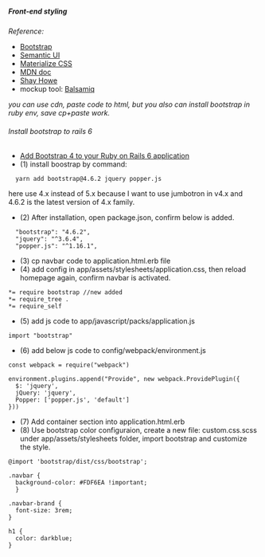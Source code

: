 ##### Front-end styling

_Reference:_
+ [Bootstrap](https://getbootstrap.com/)
+ [Semantic UI](https://semantic-ui.com/)
+ [Materialize CSS](https://materializecss.com/)
+ [MDN doc](https://developer.mozilla.org/en-US/docs/Web/HTML)
+ [Shay Howe](https://learn.shayhowe.com/)
+ mockup tool: [Balsamiq](https://balsamiq.com/)

 _you can use cdn, paste code to html, but you also can install bootstrap in ruby env, save cp+paste work._

###### Install bootstrap to rails 6
- [Add Bootstrap 4 to your Ruby on Rails 6 application](https://www.mashrurhossain.com/blog/rails6bootstrap4)
- (1) install boostrap by command:
```
  yarn add bootstrap@4.6.2 jquery popper.js
```
here use 4.x instead of 5.x because I want to use jumbotron in v4.x and 4.6.2 is the latest version of 4.x family.   
- (2) After installation, open package.json, confirm below is added.
```
  "bootstrap": "4.6.2",
  "jquery": "^3.6.4",
  "popper.js": "^1.16.1",
```
- (3) cp navbar code to application.html.erb file 
- (4) add config in app/assets/stylesheets/application.css, then reload homepage again, confirm navbar is activated.  
```
*= require bootstrap //new added
*= require_tree .
*= require_self
```
- (5) add js code to app/javascript/packs/application.js
```
import "bootstrap"
```
- (6) add below js code to config/webpack/environment.js
```
const webpack = require("webpack")

environment.plugins.append("Provide", new webpack.ProvidePlugin({
  $: 'jquery',
  jQuery: 'jquery',
  Popper: ['popper.js', 'default']
}))
```
- (7) Add container section into application.html.erb 
- (8) Use bootstrap color configuraion, create a new file: custom.css.scss under app/assets/stylesheets folder, import bootstrap and customize the style.  
```
@import 'bootstrap/dist/css/bootstrap';

.navbar {
  background-color: #FDF6EA !important;
  }
  
.navbar-brand {
  font-size: 3rem;
}  
  
h1 {
  color: darkblue;
}
```



